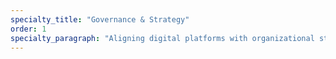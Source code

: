 ```yaml
---
specialty_title: "Governance & Strategy"
order: 1
specialty_paragraph: "Aligning digital platforms with organizational structure, legal readiness, and institutional risk reduction."
---
```

